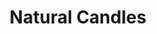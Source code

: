 ---
layout: products
category: products
name: Natural Candles
image: natural-candles.jpg
title: Natural Candles
filter: candles
price: 9.99
---